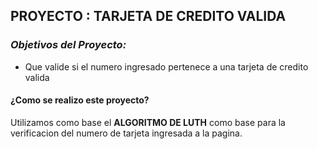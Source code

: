 ## **PROYECTO : TARJETA DE CREDITO VALIDA**

### _Objetivos del Proyecto:_

- Que valide si el numero ingresado pertenece a una tarjeta de credito valida

#### ¿Como se realizo este proyecto?  

Utilizamos como base el **ALGORITMO DE LUTH** como base para la verificacion del numero de tarjeta ingresada a la pagina.